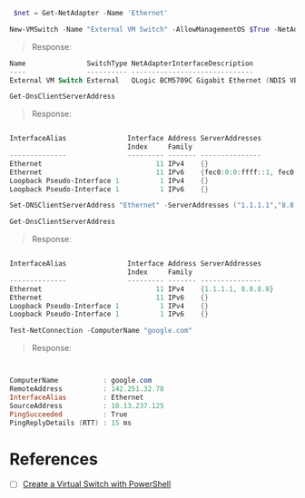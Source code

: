 

```powershell
 $net = Get-NetAdapter -Name 'Ethernet'
```

```powershell
New-VMSwitch -Name "External VM Switch" -AllowManagementOS $True -NetAdapterName $net.Name
```
> Response:
```powershell
Name               SwitchType NetAdapterInterfaceDescription
----               ---------- ------------------------------
External VM Switch External   QLogic BCM5709C Gigabit Ethernet (NDIS VBD Client)
```

```powershell
Get-DnsClientServerAddress
```
> Response:
```powershell

InterfaceAlias               Interface Address ServerAddresses
                             Index     Family
--------------               --------- ------- ---------------
Ethernet                            11 IPv4    {}
Ethernet                            11 IPv6    {fec0:0:0:ffff::1, fec0:0:0:ffff::2, fec...
Loopback Pseudo-Interface 1          1 IPv4    {}
Loopback Pseudo-Interface 1          1 IPv6    {}
```

```powershell
Set-DNSClientServerAddress "Ethernet" -ServerAddresses ("1.1.1.1","8.8.8.8")
```

```powershell
Get-DnsClientServerAddress
```
> Response:
```powershell

InterfaceAlias               Interface Address ServerAddresses
                             Index     Family
--------------               --------- ------- ---------------
Ethernet                            11 IPv4    {1.1.1.1, 8.8.8.8}
Ethernet                            11 IPv6    {}
Loopback Pseudo-Interface 1          1 IPv4    {}
Loopback Pseudo-Interface 1          1 IPv6    {}
```

```powershell
Test-NetConnection -ComputerName "google.com"
```
> Response:
```powershell


ComputerName           : google.com
RemoteAddress          : 142.251.32.78
InterfaceAlias         : Ethernet
SourceAddress          : 10.13.237.125
PingSucceeded          : True
PingReplyDetails (RTT) : 15 ms
```

# References

- [ ] [Create a Virtual Switch with PowerShell](https://learn.microsoft.com/en-us/virtualization/hyper-v-on-windows/quick-start/connect-to-network#create-a-virtual-switch-with-powershell)
